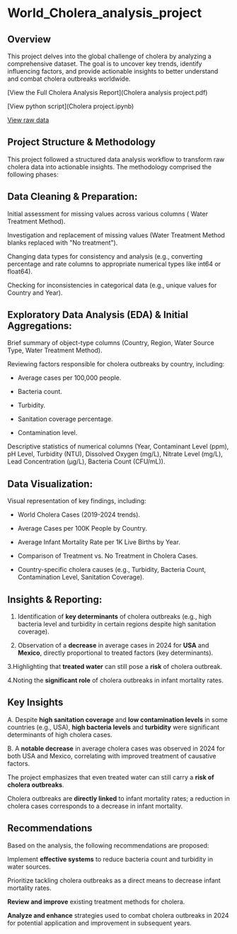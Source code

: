 # World_Cholera_analysis_project

## Overview

This project delves into the global challenge of cholera by analyzing a comprehensive dataset. The goal is to uncover key trends, identify influencing factors, and provide actionable insights to better understand and combat cholera outbreaks worldwide.

[View the Full Cholera Analysis Report](Cholera analysis project.pdf)

[View python script](Cholera project.ipynb)

[View raw data](Cholera_project_dataset.csv)

## Project Structure & Methodology
This project followed a structured data analysis workflow to transform raw cholera data into actionable insights. The methodology comprised the following phases:

## Data Cleaning & Preparation:

Initial assessment for missing values across various columns ( Water Treatment Method).

Investigation and replacement of missing values (Water Treatment Method blanks replaced with "No treatment").

Changing data types for consistency and analysis (e.g., converting percentage and rate columns to appropriate numerical types like int64 or float64).

Checking for inconsistencies in categorical data (e.g., unique values for Country and Year).

## Exploratory Data Analysis (EDA) & Initial Aggregations:

Brief summary of object-type columns (Country, Region, Water Source Type, Water Treatment Method).

Reviewing factors responsible for cholera outbreaks by country, including:

- Average cases per 100,000 people.

- Bacteria count.

- Turbidity.

- Sanitation coverage percentage.

- Contamination level.

Descriptive statistics of numerical columns (Year, Contaminant Level (ppm), pH Level, Turbidity (NTU), Dissolved Oxygen (mg/L), Nitrate Level (mg/L), Lead Concentration (µg/L), Bacteria Count (CFU/mL)).

## Data Visualization:

Visual representation of key findings, including:

- World Cholera Cases (2019-2024 trends).

- Average Cases per 100K People by Country.

- Average Infant Mortality Rate per 1K Live Births by Year.

- Comparison of Treatment vs. No Treatment in Cholera Cases.

- Country-specific cholera causes (e.g., Turbidity, Bacteria Count, Contamination Level, Sanitation Coverage).

## Insights & Reporting:

1. Identification of **key determinants** of cholera outbreaks (e.g., high bacteria level and turbidity in certain regions despite high sanitation coverage).

2. Observation of a **decrease** in average cases in 2024 for **USA** and **Mexico**, directly proportional to treated factors (key determinants).

3.Highlighting that **treated water** can still pose a **risk** of cholera outbreak.

4.Noting the **significant role** of cholera outbreaks in infant mortality rates.

## Key Insights

A. Despite **high sanitation coverage** and **low contamination levels** in some countries (e.g., USA), **high bacteria levels** and **turbidity** were significant determinants of high cholera cases.

B. A **notable decrease** in average cholera cases was observed in 2024 for both USA and Mexico, correlating with improved treatment of causative factors.

The project emphasizes that even treated water can still carry a **risk of cholera outbreaks**.

Cholera outbreaks are **directly linked** to infant mortality rates; a reduction in cholera cases corresponds to a decrease in infant mortality.

## Recommendations
Based on the analysis, the following recommendations are proposed:

Implement **effective systems** to reduce bacteria count and turbidity in water sources.

Prioritize tackling cholera outbreaks as a direct means to decrease infant mortality rates.

**Review and improve** existing treatment methods for cholera.

**Analyze and enhance** strategies used to combat cholera outbreaks in 2024 for potential application and improvement in subsequent years.
